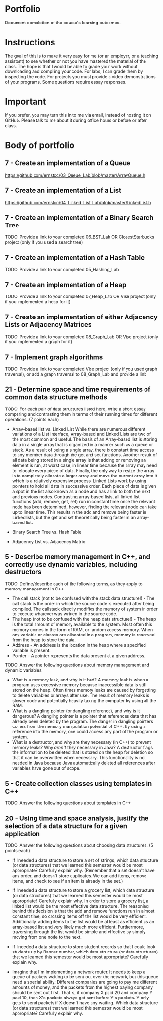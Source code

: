 Portfolio
=========
Document completion of the course's learning outcomes.

Instructions
====
The goal of this is to make it very easy for me (or an employer, or a teaching assistant) to see whether or not you have mastered the material of the class. The hope is that I would be able to grade your work without downloading and compiling your code. For labs, I can grade them by inspecting the code. For projects you must provide a video demonstrations of your programs. Some questions require essay responses.

Important
=========
If you prefer, you may turn this in to me via email, instead of hosting it on GitHub. Please talk to me about it during office hours or before or after class.

Body of portfolio
====

7 - Create an implementation of a Queue
----
https://github.com/ernstcc/03_Queue_Lab/blob/master/ArrayQueue.h

7 - Create an implementation of a List
----
https://github.com/ernstcc/04_Linked_List_Lab/blob/master/LinkedList.h

7 - Create an implementation of a Binary Search Tree
----
TODO: Provide a link to your completed 06_BST_Lab OR ClosestStarbucks project (only if you used a search tree)

7 - Create an implementation of a Hash Table
----
TODO: Provide a link to your completed 05_Hashing_Lab

7 - Create an implementation of a Heap
----
TODO: Provide a link to your completed 07_Heap_Lab OR Vise project (only if you implemented a heap for it)

7 - Create an implementation of either Adjacency Lists or Adjacency Matrices
----
TODO: Provide a link to your completed 08_Graph_Lab OR Vise project (only if you implemented a graph for it)

7 - Implement graph algorithms
----
TODO: Provide a link to your completed Vise project (only if you used graph traversal), or add a graph traversal to 08_Graph_Lab and provide a link

21 - Determine space and time requirements of common data structure methods
-----
TODO: For each pair of data structures listed here, write a short essay comparing and contrasting them in terms of their running times for different operations. (7 points each)

* Array-based list vs. Linked List
While there are numerous different variations of a List interface, Array-based and Linked Lists are two of the most common and useful.  The basis of an Array-based list is storing data in a single array that is organized in a manner such as a queue or stack.  As a result of being a single array, there is constant time access to any member data through the get and set functions.  Another result of all data being stored in a single array is that adding or removing an element is run, at worst case, in linear time because the array may need to relocate every piece of data.  Finally, the only way to resize the array is to completely allocate a larger array and move the current array into it which is a relatively expensive process.  Linked Lists work by using pointers to hold all data in successive order.  Each piece of data is given a spot in the list also known as a node and has a link to both the next and previous nodes.  Contrasting array-based lists, all linked list functions (add, remove, get, set) run in constant time once the relevant node has been determined, however, finding the relevant node can take up to linear time.  This results in the add and remove being faster in Linkedlists, but the get and set theoretically being faster in an array-based list.
	

* Binary Search Tree vs. Hash Table
* Adjacency List vs. Adjacency Matrix

5 - Describe memory management in C++, and correctly use dynamic variables, including destructors
----
TODO: Define/describe each of the following terms, as they apply to memory management in C++

* The call stack (not to be confused with the stack data structure!) - The call stack is the order in which the source code is executed after being compiled.  The callstack directly modifies the memory of system in order to execute whatever was written in the source code.  
* The heap (not to be confused with the heap data structure!) - The heap is the total amount of memory available to the system.  Most often this memory comes in the form of RAM, or random access memory.  When any variable or classes are allocated in a program, memory is reserved from the heap to store the data.  
* Address - An address is the location in the heap where a specified variable is present.    
* Pointer - A pointer represents the data present at a given address.  

TODO: Answer the following questions about memory management and dynamic variables

* What is a memory leak, and why is it bad?
A memory leak is when a program uses excessive memory because inaccessible data is still stored on the heap.  Often times memory leaks are caused by forgetting to delete variables or arrays after use.  The result of memory leaks is slower code and potentially heavily taxing the computer by using all the RAM.
* What is a dangling pointer (or dangling reference), and why is it dangerous?
A dangling pointer is a pointer that references data that has already been deleted by the program.  The danger in dangling pointers comes from the memory manipulation potential of C++.  By using a reference into the memory, one could access any part of the program or system. 
* What is a destructor, and why are they necessary (in C++) to prevent memory leaks? Why *aren't* they necessary in Java?
A destructor flags the information to be deleted that is stored on the heap for deletion so that it can be overwritten when necessary.  This functionality is not needed in Java because Java automatically deleted all references after variables have gone out of scope.  

5 - Create collection classes using templates in C++
----
TODO: Answer the following questions about templates in C++


20 - Using time and space analysis, justify the selection of a data structure for a given application
----
TODO: Answer the following questions about choosing data structures. (5 points each)

* If I needed a data structure to store a set of strings, which data structure (or data structures) that we learned this semester would be most appropriate? Carefully explain why. (Remember that a set doesn't have any order, and doesn't store duplicates. We can add items, remove items, and check to see if an item is already in the set.)
* If I needed a data structure to store a grocery list, which data structure (or data structures) that we learned this semester would be most appropriate? Carefully explain why.
In order to store a grocery list, a linked list would be the most effective data structure.  The reasoning behind this decision is that the add and remove functions run in almost constant time, so crossing items off the list would be very efficient.  Additionally, adding items to the list would be at least as efficient as an array-based list and very likely much more efficient.  Furthermore, traversing through the list would be simple and effective by simply moving from one node to the next.  

* If I needed a data structure to store student records so that I could look students up by Banner number, which data structure (or data structures) that we learned this semester would be most appropriate? Carefully explain why.
* Imagine that I'm implementing a network router. It needs to keep a queue of packets waiting to be sent out over the network, but this queue need a special ability: Different companies are going to pay me different amounts of money, and the packets from the highest paying company should be sent out first. That is, if company X paid 20 and company Y paid 10, then X's packets always get sent before Y's packets. Y only gets to send packets if X doesn't have any waiting. Which data structure (or data structures) that we learned this semester would be most appropriate? Carefully explain why.
